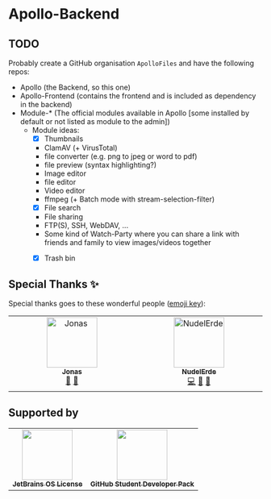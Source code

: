 # Apollo-Backend

## TODO
Probably create a GitHub organisation `ApolloFiles` and have the following repos:

* Apollo (the Backend, so this one)
* Apollo-Frontend (contains the frontend and is included as dependency in the backend)
* Module-* (The official modules available in Apollo [some installed by default or not listed as module to the admin])
  * Module ideas:
    * [x] Thumbnails
    * ClamAV (+ VirusTotal)
    * file converter (e.g. png to jpeg or word to pdf)
    * file preview (syntax highlighting?)
    * Image editor
    * file editor
    * Video editor
    * ffmpeg (+ Batch mode with stream-selection-filter)
    * [x] File search
    * File sharing
    * FTP(S), SSH, WebDAV, ...
    * Some kind of Watch-Party where you can share a link with friends and family to view images/videos together
    * [x] Trash bin


## Special Thanks ✨
Special thanks goes to these wonderful people ([emoji key](https://allcontributors.org/docs/en/emoji-key)):

<!-- ALL-CONTRIBUTORS-LIST:START - Do not remove or modify this section -->
<!-- prettier-ignore-start -->
<!-- markdownlint-disable -->
<table>
  <tbody>
    <tr>
      <td align="center" valign="top" width="14.28%"><a href="https://github.com/JNSAPH"><img src="https://avatars.githubusercontent.com/u/35976079?v=4?s=100" width="100px;" alt="Jonas"/><br /><sub><b>Jonas</b></sub></a><br /><a href="#design-JNSAPH" title="Design">🎨</a> <a href="#ideas-JNSAPH" title="Ideas, Planning, & Feedback">🤔</a></td>
      <td align="center" valign="top" width="14.28%"><a href="https://github.com/NudelErde"><img src="https://avatars.githubusercontent.com/u/37987062?v=4?s=100" width="100px;" alt="NudelErde"/><br /><sub><b>NudelErde</b></sub></a><br /><a href="https://github.com/ApolloFiles/Apollo/commits?author=NudelErde" title="Code">💻</a> <a href="#userTesting-NudelErde" title="User Testing">📓</a> <a href="#ideas-NudelErde" title="Ideas, Planning, & Feedback">🤔</a></td>
    </tr>
  </tbody>
</table>

<!-- markdownlint-restore -->
<!-- prettier-ignore-end -->

<!-- ALL-CONTRIBUTORS-LIST:END -->

## Supported by
<!-- prettier-ignore-start -->
<!-- markdownlint-disable -->
<table>
  <tr>
    <td align="center"><a href="https://jb.gg/OpenSourceSupport"><img src="https://resources.jetbrains.com/storage/products/company/brand/logos/jb_beam.svg" width="100px;" alt=""/><br /><sub><b>JetBrains OS License</b></sub></a></td>
    <td align="center"><a href="https://education.github.com/pack"><img src="https://github.githubassets.com/images/modules/logos_page/GitHub-Mark.png" width="100px;" alt=""/><br /><sub><b>GitHub Student Developer Pack</b></sub></a></td>
  </tr>
</table>

<!-- markdownlint-restore -->
<!-- prettier-ignore-end -->
